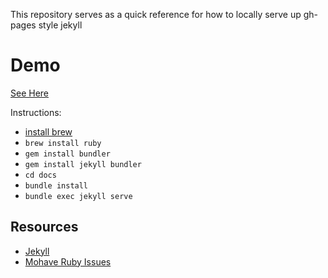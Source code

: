 This repository serves as a quick reference for how to locally serve up gh-pages style jekyll

# Demo

[See Here](https://willstall.github.io/gh_pages_jeykyll/)

Instructions:
- [install brew](https://brew.sh)
- `brew install ruby`
- `gem install bundler`
- `gem install jekyll bundler`
- `cd docs`
- `bundle install`
- `bundle exec jekyll serve`


## Resources
- [Jekyll](https://jekyllrb.com/docs/)
- [Mohave Ruby Issues](https://desiredpersona.com/install-jekyll-on-macos/)
